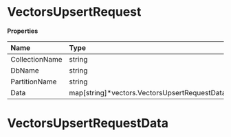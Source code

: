 # VectorsUpsertRequest

**Properties**

| Name           | Type                                                | Required | Description |
| :------------- | :-------------------------------------------------- | :------- | :---------- |
| CollectionName | string                                              | ✅       |             |
| DbName         | string                                              | ❌       |             |
| PartitionName  | string                                              | ❌       |             |
| Data           | map[string]\*vectors.VectorsUpsertRequestData | ❌       |             |

# VectorsUpsertRequestData

<!-- This file was generated by liblab | https://liblab.com/ -->
